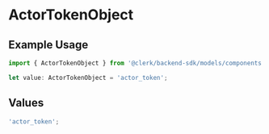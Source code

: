 # ActorTokenObject

## Example Usage

```typescript
import { ActorTokenObject } from '@clerk/backend-sdk/models/components';

let value: ActorTokenObject = 'actor_token';
```

## Values

```typescript
'actor_token';
```
